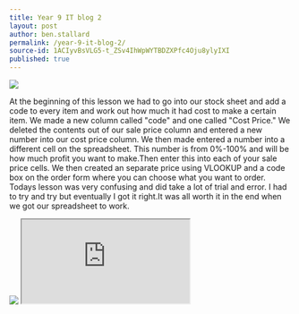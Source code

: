 ```yaml
---
title: Year 9 IT blog 2
layout: post
author: ben.stallard
permalink: /year-9-it-blog-2/
source-id: 1ACIyvBsVLG5-t_ZSv4IhWpWYTBDZXPfc4Oju8ylyIXI
published: true
---
```


<img src="https://github.com/benstallard/benstallard.github.io/blob/master/images/spreadsheets.jpg?raw=true">

At the beginning of this lesson we had to go into our stock sheet and add a code to every item and work out how much it had cost to make a certain item. We made a new column called "code" and one called "Cost Price." We deleted the contents out of our sale price column and entered a new number into our cost price column. We then made entered a number into a different cell on the spreadsheet. This number is from 0%-100% and will be how much profit you want to make.Then enter this into each of your sale price cells. We then created an separate price using VLOOKUP and a code box on the order form where you can choose what you want to order. Todays lesson was very confusing and did take a lot of trial and error. I had to try and try but eventually I got it right.It was all worth it in the end when we got our spreadsheet to work.
 
 <img src="https://docs.google.com/spreadsheets/d/e/2PACX-1vRBf8E9ds66vOofqllhaQhO72J6wkTOLu3yOrO9oG2S_7QYCixVGWUQ-_dS2k-cl28QVCVztsi8wzNl/pubhtml?raw=true"> 
 
 <iframe src="https://docs.google.com/spreadsheets/d/1AfOGyPT7l8vNbkHvprmanF4OFd-o3ztszco--39Xk9E/pubhtml?widget=true&amp;headers=false">


